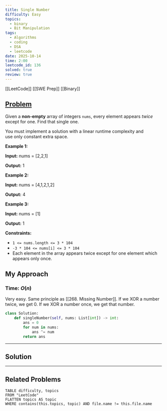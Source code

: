 ```yaml
---
title: Single Number
difficulty: Easy
topics:
  - binary
  - Bit Manipulation
tags:
  - Algorithms
  - coding
  - DSA
  - leetcode
date: 2025-10-14
time: 2:00
leetcode_id: 136
solved: true
review: true
---
```

[[LeetCode]]
[[SWE Prep]]
[[Binary]]
## [Problem](https://leetcode.com/problems/single-number/description/)
Given a **non-empty** array of integers `nums`, every element appears _twice_ except for one. Find that single one.

You must implement a solution with a linear runtime complexity and use only constant extra space.

**Example 1:**

**Input:** nums = [2,2,1]

**Output:** 1

**Example 2:**

**Input:** nums = [4,1,2,1,2]

**Output:** 4

**Example 3:**

**Input:** nums = [1]

**Output:** 1

**Constraints:**

- `1 <= nums.length <= 3 * 104`
- `-3 * 104 <= nums[i] <= 3 * 104`
- Each element in the array appears twice except for one element which appears only once.


## My Approach
### Time: $O(n)$

Very easy. Same principle as [[268. Missing Number]]. If we XOR a number twice, we get 0. If we XOR a number once, we get that number.

```python
class Solution:
    def singleNumber(self, nums: List[int]) -> int:
        ans = 0
        for num in nums:
            ans ^= num
        return ans
```


---
## Solution




---
## Related Problems
```dataview
TABLE difficulty, topics
FROM "LeetCode"
FLATTEN topics AS topic
WHERE contains(this.topics, topic) AND file.name != this.file.name
```